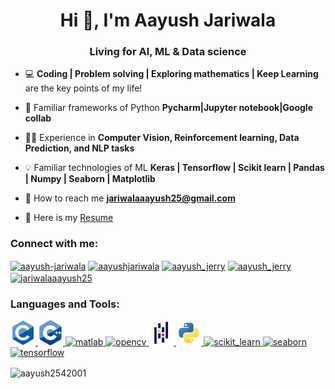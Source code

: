 <h1 align="center">Hi 👋, I'm Aayush Jariwala</h1>
<h3 align="center">Living for AI, ML & Data science</h3>

- 💻 **Coding | Problem solving | Exploring mathematics | Keep Learning** are the key points of my life!

- 🐍 Familiar frameworks of Python **Pycharm|Jupyter notebook|Google collab**

- 🙋‍♂️ Experience in **Computer Vision, Reinforcement learning, Data Prediction, and NLP tasks**

- 💡 Familiar technologies of ML **Keras | Tensorflow | Scikit learn | Pandas | Numpy | Seaborn | Matplotlib**

- 📧 How to reach me **jariwalaaayush25@gmail.com**

- 📄 Here is my [Resume](https://drive.google.com/file/d/16KztPT4XYcUW8bUFnh_InVCCfMmj9eDU/view?usp=sharing)

<h3 align="left">Connect with me:</h3>
<p align="left">
<a href="https://linkedin.com/in/aayush-jariwala" target="blank"><img align="center" src="https://raw.githubusercontent.com/rahuldkjain/github-profile-readme-generator/master/src/images/icons/Social/linked-in-alt.svg" alt="aayush-jariwala" height="30" width="40" /></a>
<a href="https://kaggle.com/aayushjariwala" target="blank"><img align="center" src="https://raw.githubusercontent.com/rahuldkjain/github-profile-readme-generator/master/src/images/icons/Social/kaggle.svg" alt="aayushjariwala" height="30" width="40" /></a>
<a href="https://instagram.com/aayush_jerry" target="blank"><img align="center" src="https://raw.githubusercontent.com/rahuldkjain/github-profile-readme-generator/master/src/images/icons/Social/instagram.svg" alt="aayush_jerry" height="30" width="40" /></a>
<a href="https://www.codechef.com/users/aayush_jerry" target="blank"><img align="center" src="https://cdn.jsdelivr.net/npm/simple-icons@3.1.0/icons/codechef.svg" alt="aayush_jerry" height="30" width="40" /></a>
<a href="https://www.hackerrank.com/jariwalaaayush25" target="blank"><img align="center" src="https://raw.githubusercontent.com/rahuldkjain/github-profile-readme-generator/master/src/images/icons/Social/hackerrank.svg" alt="jariwalaaayush25" height="30" width="40" /></a>
</p>

<h3 align="left">Languages and Tools:</h3>
<p align="left"> <a href="https://www.cprogramming.com/" target="_blank" rel="noreferrer"> <img src="https://raw.githubusercontent.com/devicons/devicon/master/icons/c/c-original.svg" alt="c" width="40" height="40"/> </a> <a href="https://www.w3schools.com/cpp/" target="_blank" rel="noreferrer"> <img src="https://raw.githubusercontent.com/devicons/devicon/master/icons/cplusplus/cplusplus-original.svg" alt="cplusplus" width="40" height="40"/> </a> <a href="https://www.mathworks.com/" target="_blank" rel="noreferrer"> <img src="https://upload.wikimedia.org/wikipedia/commons/2/21/Matlab_Logo.png" alt="matlab" width="40" height="40"/> </a> <a href="https://opencv.org/" target="_blank" rel="noreferrer"> <img src="https://www.vectorlogo.zone/logos/opencv/opencv-icon.svg" alt="opencv" width="40" height="40"/> </a> <a href="https://pandas.pydata.org/" target="_blank" rel="noreferrer"> <img src="https://raw.githubusercontent.com/devicons/devicon/2ae2a900d2f041da66e950e4d48052658d850630/icons/pandas/pandas-original.svg" alt="pandas" width="40" height="40"/> </a> <a href="https://www.python.org" target="_blank" rel="noreferrer"> <img src="https://raw.githubusercontent.com/devicons/devicon/master/icons/python/python-original.svg" alt="python" width="40" height="40"/> </a> <a href="https://scikit-learn.org/" target="_blank" rel="noreferrer"> <img src="https://upload.wikimedia.org/wikipedia/commons/0/05/Scikit_learn_logo_small.svg" alt="scikit_learn" width="40" height="40"/> </a> <a href="https://seaborn.pydata.org/" target="_blank" rel="noreferrer"> <img src="https://seaborn.pydata.org/_images/logo-mark-lightbg.svg" alt="seaborn" width="40" height="40"/> </a> <a href="https://www.tensorflow.org" target="_blank" rel="noreferrer"> <img src="https://www.vectorlogo.zone/logos/tensorflow/tensorflow-icon.svg" alt="tensorflow" width="40" height="40"/> </a> </p>

<p><img align="center" src="https://github-readme-stats.vercel.app/api/top-langs?username=aayush2542001&show_icons=true&locale=en&layout=compact" alt="aayush2542001" /></p>
